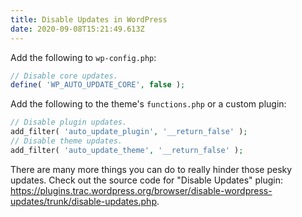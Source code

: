 ```yaml
---
title: Disable Updates in WordPress
date: 2020-09-08T15:21:49.613Z
---
```


Add the following to `wp-config.php`:

```php
// Disable core updates.
define( 'WP_AUTO_UPDATE_CORE', false );
```

Add the following to the theme's `functions.php` or a custom plugin:

```php 
// Disable plugin updates.
add_filter( 'auto_update_plugin', '__return_false' );
// Disable theme updates.
add_filter( 'auto_update_theme', '__return_false' );
```

There are many more things you can do to really hinder those pesky updates. Check out the source code for "Disable Updates" plugin: <https://plugins.trac.wordpress.org/browser/disable-wordpress-updates/trunk/disable-updates.php>.
